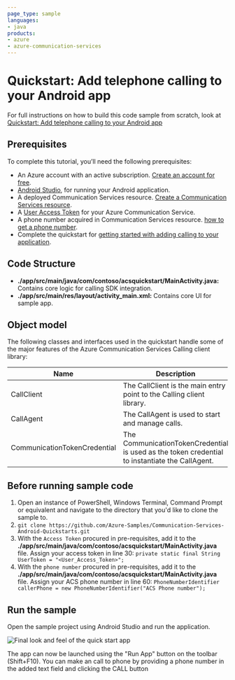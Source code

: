 ```yaml
---
page_type: sample
languages:
- java
products:
- azure
- azure-communication-services
---
```


# Quickstart: Add telephone calling to your Android app

For full instructions on how to build this code sample from scratch, look at [Quickstart: Add telephone calling to your Android app](https://docs.microsoft.com/en-us/azure/communication-services/quickstarts/voice-video-calling/pstn-call?pivots=platform-android)

## Prerequisites

To complete this tutorial, you’ll need the following prerequisites:

- An Azure account with an active subscription. [Create an account for free](https://azure.microsoft.com/free/?WT.mc_id=A261C142F). 
- [Android Studio](https://developer.android.com/studio), for running your Android application.
- A deployed Communication Services resource. [Create a Communication Services resource](https://docs.microsoft.com/en-us/azure/communication-services/quickstarts/create-communication-resource).
- A [User Access Token](https://docs.microsoft.com/en-us/azure/communication-services/quickstarts/access-tokens?pivots=programming-language-csharp) for your Azure Communication Service.
- A phone number acquired in Communication Services resource. [how to get a phone number](https://docs.microsoft.com/en-us/azure/communication-services/quickstarts/telephony-sms/get-phone-number).
- Complete the quickstart for [getting started with adding calling to your application](https://docs.microsoft.com/en-us/azure/communication-services/quickstarts/voice-video-calling/getting-started-with-calling).
## Code Structure

- **./app/src/main/java/com/contoso/acsquickstart/MainActivity.java:** Contains core logic for calling SDK integration.
- **./app/src/main/res/layout/activity_main.xml:** Contains core UI for sample app.

## Object model

The following classes and interfaces used in the quickstart handle some of the major features of the Azure Communication Services Calling client library:

| Name                                  | Description                                                  |
| ------------------------------------- | ------------------------------------------------------------ |
| CallClient| The CallClient is the main entry point to the Calling client library.|
| CallAgent | The CallAgent is used to start and manage calls. |
| CommunicationTokenCredential  | The CommunicationTokenCredential  is used as the token credential to instantiate the CallAgent.|

## Before running sample code

1. Open an instance of PowerShell, Windows Terminal, Command Prompt or equivalent and navigate to the directory that you'd like to clone the sample to.
2. `git clone https://github.com/Azure-Samples/Communication-Services-Android-Quickstarts.git` 
3. With the `Access Token` procured in pre-requisites, add it to the **./app/src/main/java/com/contoso/acsquickstart/MainActivity.java** file. Assign your access token in line 30:
   ```private static final String UserToken = "<User_Access_Token>";```
3. With the `phone number` procured in pre-requisites, add it to the **./app/src/main/java/com/contoso/acsquickstart/MainActivity.java** file. Assign your ACS phone number in line 60:
   ```PhoneNumberIdentifier callerPhone = new PhoneNumberIdentifier("ACS Phone number");```

## Run the sample

Open the sample project using Android Studio and run the application.

![Final look and feel of the quick start app](../Media/quickstart-android-call-pstn.png)

The app can now be launched using the "Run App" button on the toolbar (Shift+F10). You can make an call to phone by providing a phone number in the added text field and clicking the CALL button
